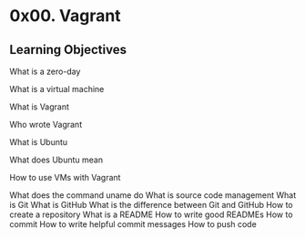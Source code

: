 # 0x00. Vagrant

## Learning Objectives

What is a zero-day

What is a virtual machine

What is Vagrant

Who wrote Vagrant

What is Ubuntu

What does Ubuntu mean

How to use VMs with Vagrant

What does the command uname do
What is source code management
What is Git
What is GitHub
What is the difference between Git and GitHub
How to create a repository
What is a README
How to write good READMEs
How to commit
How to write helpful commit messages
How to push code
